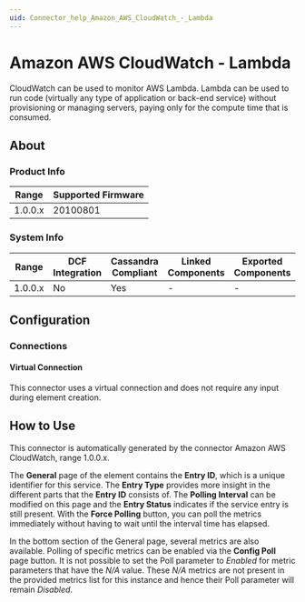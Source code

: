 ```yaml
---
uid: Connector_help_Amazon_AWS_CloudWatch_-_Lambda
---
```


# Amazon AWS CloudWatch - Lambda

CloudWatch can be used to monitor AWS Lambda. Lambda can be used to run code (virtually any type of application or back-end service) without provisioning or managing servers, paying only for the compute time that is consumed.

## About

### Product Info

| Range     | Supported Firmware     |
|-----------|------------------------|
| 1.0.0.x   | 20100801               |

### System Info

| Range     | DCF Integration     | Cassandra Compliant     | Linked Components     | Exported Components     |
|-----------|---------------------|-------------------------|-----------------------|-------------------------|
| 1.0.0.x   | No                  | Yes                     | -                     | -                       |

## Configuration

### Connections

#### Virtual Connection

This connector uses a virtual connection and does not require any input during element creation.

## How to Use

This connector is automatically generated by the connector Amazon AWS CloudWatch, range 1.0.0.x.

The **General** page of the element contains the **Entry ID**, which is a unique identifier for this service. The **Entry Type** provides more insight in the different parts that the **Entry ID** consists of. The **Polling Interval** can be modified on this page and the **Entry Status** indicates if the service entry is still present. With the **Force Polling** button, you can poll the metrics immediately without having to wait until the interval time has elapsed.

In the bottom section of the General page, several metrics are also available. Polling of specific metrics can be enabled via the **Config Poll** page button. It is not possible to set the Poll parameter to *Enabled* for metric parameters that have the *N/A* value. These *N/A* metrics are not present in the provided metrics list for this instance and hence their Poll parameter will remain *Disabled*.
